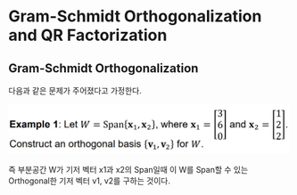 # Gram-Schmidt Orthogonalization and QR Factorization

## Gram-Schmidt Orthogonalization

다음과 같은 문제가 주어졌다고 가정한다.

![](./Figure/Gram-Schmidt_Orthogonalization_and_QR_Factorization1.JPG)

즉 부분공간 W가 기저 벡터 x1과 x2의 Span일때 이 W를 Span할 수 있는 Orthogonal한 기저 벡터 v1, v2를 구하는 것이다. 